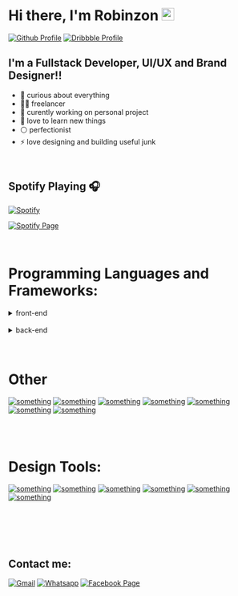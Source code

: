 <!-- ![Design and Development](https://cdn.dribbble.com/users/2612345/profile/masthead_image/proposa2132l.png?compress=1&resize=1600x1200)
 -->

# Hi there, I'm Robinzon <img src="https://media.giphy.com/media/hvRJCLFzcasrR4ia7z/giphy.gif" width="25px"></a>
 
 
[![Github Profile](https://img.shields.io/badge/github-%F0%9F%92%BB-black?style=for-the-badge&logo=github&color=black&link=https://github.com/Robinzon100)](https://github.com/Robinzon100)
[![Dribbble Profile](https://img.shields.io/badge/dribbble-%F0%9F%8E%B4-red?style=for-the-badge&logo=dribbble&color=ea4c89&link=https://dribbble.com/Robinzon)](https://dribbble.com/oxeni)


## I'm a Fullstack Developer, UI/UX and Brand Designer!!

- 🌌 curious about everything
- 👨‍💻 freelancer
- 🎴 curently working on personal project
- 🌱 love to learn new things 
- ⚪ perfectionist
- ⚡ love designing and building useful junk

<br />

## Spotify Playing 🎧

<!-- [<img src="https://now-playing-codestackr.vercel.app/api/spotify-playing" alt="codeSTACKr Spotify Playing" width="350" />](https://open.spotify.com/user/swyqyimdc12jajde4vpwd2x1b) <br /> -->
[![Spotify](https://novatorem-indol-five.vercel.app/api/spotify)](https://open.spotify.com/user/Robinzon100)
<br />

[![Spotify Page](https://img.shields.io/badge/spotify-%231ED760.svg?&style=for-the-badge&logo=spotify&logoColor=white)](https://open.spotify.com/user/vqoi89cx70lb57mtz4fscy6sl?si=CBUZ3049TvaaVOfGmywdBA)




<br /> 

# Programming Languages and Frameworks:

<details>
  <summary>front-end</summary>

  ### Languages
  [![Dribbble Profile](https://img.shields.io/badge/javascript%20-%23323330.svg?&style=for-the-badge&logo=javascript&logoColor=%23F7DF1E)](https://dribbble.com/Robinzon)
  [![Dribbble Profile](https://img.shields.io/badge/typescript%20-%23007ACC.svg?&style=for-the-badge&logo=typescript&logoColor=white)](https://dribbble.com/Robinzon)
  [![Dribbble Profile](https://img.shields.io/badge/html5%20-%23E34F26.svg?&style=for-the-badge&logo=html5&logoColor=white)](https://dribbble.com/Robinzon)
  [![Dribbble Profile](https://img.shields.io/badge/css3%20-%231572B6.svg?&style=for-the-badge&logo=css3&logoColor=white)](https://dribbble.com/Robinzon)
  [![Dribbble Profile](https://img.shields.io/badge/SASS%20-hotpink.svg?&style=for-the-badge&logo=SASS&logoColor=white)](https://dribbble.com/Robinzon)


  ### Frameworks
  ![Next JS](https://img.shields.io/badge/Next-black?style=for-the-badge&logo=next.js&logoColor=white)
  ![Flutter](https://img.shields.io/badge/Flutter-%2302569B.svg?style=for-the-badge&logo=Flutter&logoColor=white)
  [![something](https://img.shields.io/badge/vuejs%20-%2335495e.svg?&style=for-the-badge&logo=vue.js&logoColor=%234FC08D)]()
  [![something](https://img.shields.io/badge/tailwindcss%20-%2338B2AC.svg?&style=for-the-badge&logo=tailwind-css&logoColor=white)]()
  [![something](https://img.shields.io/badge/bootstrap%20-%23563D7C.svg?&style=for-the-badge&logo=bootstrap&logoColor=white)]()
  [![something](https://img.shields.io/badge/webpack%20-%238DD6F9.svg?&style=for-the-badge&logo=webpack&logoColor=black)]() 
 
 
   ### Libs
  [![something](https://img.shields.io/badge/react%20-%2320232a.svg?&style=for-the-badge&logo=react&logoColor=%2361DAFB)]()
  ![Threejs](https://img.shields.io/badge/threejs-black?style=for-the-badge&logo=three.js&logoColor=white)


</details>

<br/>
<details>
  <summary>back-end</summary>
 
  ### Languages
  [![something](https://img.shields.io/badge/node.js%20-%2343853D.svg?&style=for-the-badge&logo=node.js&logoColor=white)]()
  [![something](https://img.shields.io/badge/python%20-%2314354C.svg?&style=for-the-badge&logo=python&logoColor=white)]()
![Go](https://img.shields.io/badge/go-%2300ADD8.svg?style=for-the-badge&logo=go&logoColor=white)


  ### Frameworks
  [![something](https://img.shields.io/badge/express.js%20-%23404d59.svg?&style=for-the-badge)]()
  [![something](https://img.shields.io/badge/django%20-%23092E20.svg?&style=for-the-badge&logo=django&logoColor=white)]()
  <br />
  <br />

  ### Databases
  [![something](https://img.shields.io/badge/MongoDB-%234ea94b.svg?&style=for-the-badge&logo=mongodb&logoColor=white)]()
  [![something](https://img.shields.io/badge/postgres-%23316192.svg?&style=for-the-badge&logo=postgresql&logoColor=white)]()
  [![something](https://img.shields.io/badge/mysql-%2300f.svg?&style=for-the-badge&logo=mysql&logoColor=white)]() 
</details>

<br /> 
<br />

# Other
[![something](https://img.shields.io/badge/git%20-%23F05033.svg?&style=for-the-badge&logo=git&logoColor=white)]()
[![something](https://img.shields.io/badge/shell_script%20-%23121011.svg?&style=for-the-badge&logo=gnu-bash&logoColor=white)]()
[![something](https://img.shields.io/badge/nginx%20-%23009639.svg?&style=for-the-badge&logo=nginx&logoColor=white)]()
[![something](https://img.shields.io/badge/github%20-%23121011.svg?&style=for-the-badge&logo=github&logoColor=white)]()
[![something](https://img.shields.io/badge/github%20actions%20-%232671E5.svg?&style=for-the-badge&logo=github%20actions&logoColor=white)]()
[![something](https://img.shields.io/badge/vercel%20-%23000000.svg?&style=for-the-badge&logo=vercel&logoColor=white)]()
[![something](https://img.shields.io/badge/heroku%20-%23430098.svg?&style=for-the-badge&logo=heroku&logoColor=white)]()
<br />

 


<br /> 
<br />




# Design Tools:

[![something](https://img.shields.io/badge/figma%20-%23F24E1E.svg?&style=for-the-badge&logo=figma&logoColor=white)]()
[![something](https://img.shields.io/badge/adobe%20illustrator%20-%23FF9A00.svg?&style=for-the-badge&logo=adobe%20illustrator&logoColor=white)]()
[![something](https://img.shields.io/badge/adobe%20-%23FF0000.svg?&style=for-the-badge&logo=adobe&logoColor=white)]()
[![something](https://img.shields.io/badge/blender%20-%23F5792A.svg?&style=for-the-badge&logo=blender&logoColor=white)]()
[![something](https://img.shields.io/badge/adobe%20xd%20-%23FF26BE.svg?&style=for-the-badge&logo=adobe%20xd&logoColor=white)]()
[![something](https://img.shields.io/badge/adobe%20photoshop%20-%2331A8FF.svg?&style=for-the-badge&logo=adobe%20photoshop&logoColor=white)]()

<br />
<br /> 

 
 



<br />
<br />

## Contact me:
[![Gmail](https://img.shields.io/badge/gmail-D14836?&style=for-the-badge&logo=gmail&logoColor=white)](mailto:robinzon.sokhashvili@gmail.com)
[![Whatsapp](https://img.shields.io/badge/WHATSAPP-25D366?&style=for-the-badge&logo=whatsapp&logoColor=white)](https://wa.me/995598160398?text=%20Hello)
[![Facebook Page](https://img.shields.io/badge/facebook-%231877F2.svg?&style=for-the-badge&logo=facebook&logoColor=white)](https://www.facebook.com/analogdesign)







 
